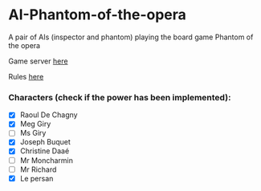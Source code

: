 # AI-Phantom-of-the-opera
A pair of AIs (inspector and phantom) playing the board game Phantom of the opera

Game server [here](https://github.com/nlehir/phantom_opera)

Rules [here](http://www.hurricangames.com/datapdf/device/le-fantome-de-l-opera_rules_fr.pdf)


### Characters (check if the power has been implemented):  
- [x] Raoul De Chagny
- [x] Meg Giry
- [ ] Ms Giry
- [x] Joseph Buquet
- [x] Christine Daaé
- [ ] Mr Moncharmin
- [ ] Mr Richard
- [x] Le persan
